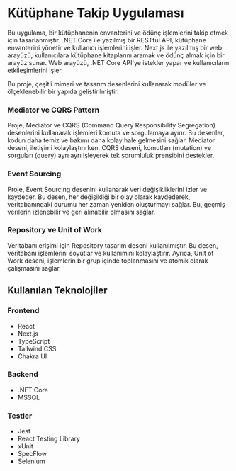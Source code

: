 # Kütüphane Takip Uygulaması

Bu uygulama, bir kütüphanenin envanterini ve ödünç işlemlerini takip etmek için tasarlanmıştır.
.NET Core ile yazılmış bir RESTful API, kütüphane envanterini yönetir ve kullanıcı işlemlerini işler.
Next.js ile yazılmış bir web arayüzü, kullanıcılara kütüphane kitaplarını aramak ve ödünç almak için bir arayüz sunar. 
Web arayüzü, .NET Core API'ye istekler yapar ve kullanıcıların etkileşimlerini işler.

Bu proje, çeşitli mimari ve tasarım desenlerini kullanarak modüler ve ölçeklenebilir bir yapıda geliştirilmiştir.

### Mediator ve CQRS Pattern

Proje, Mediator ve CQRS (Command Query Responsibility Segregation) desenlerini kullanarak işlemleri komuta ve sorgulamaya ayırır.
Bu desenler, kodun daha temiz ve bakımı daha kolay hale gelmesini sağlar. Mediator deseni, iletişimi kolaylaştırırken, CQRS deseni, komutları (mutation) ve sorguları (query) ayrı ayrı işleyerek tek sorumluluk prensibini destekler.

### Event Sourcing

Proje, Event Sourcing desenini kullanarak veri değişikliklerini izler ve kaydeder. Bu desen, her değişikliği bir olay olarak kaydederek, veritabanındaki durumu her zaman yeniden oluşturmayı sağlar.
Bu, geçmiş verilerin izlenebilir ve geri alınabilir olmasını sağlar.

### Repository ve Unit of Work

Veritabanı erişimi için Repository tasarım deseni kullanılmıştır. Bu desen, veritabanı işlemlerini soyutlar ve kullanımını kolaylaştırır. Ayrıca, Unit of Work deseni, işlemlerin bir grup içinde toplanmasını ve atomik olarak çalışmasını sağlar.


## Kullanılan Teknolojiler

### Frontend
- React
- Next.js
- TypeScript
- Tailwind CSS
- Chakra UI

### Backend
- .NET Core
- MSSQL

### Testler
- Jest
- React Testing Library
- xUnit
- SpecFlow
- Selenium


